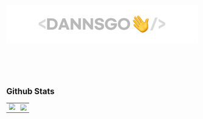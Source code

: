 <div>
  
  <br/><br/>
  <a href="https://portfolio.dannsgo.com" target="_blank"><img src="https://github.com/dannsgo/dannsgo/blob/main/readme-img.webp"/></a>
  <br/><br/><br/>
  
</div>  


<div align="center">  

<!--
  <a href="https://portfolio.dannsgo.com" target="_blank"><img src="https://img.shields.io/badge/Portfolio-black?style=for-the-badge"/></a>
  <a href="https://dannsgo.github.io" target="_blank"><img src="https://img.shields.io/badge/GithubBlog-grey?style=for-the-badge&logo=github"/></a>
  <a href="https://mail.google.com/mail/?view=cm&amp;fs=1&amp;to=dannsgo@gmail.com" target="_blank"><img src="https://img.shields.io/badge/dannsgo@gmail.com-red?style=for-the-badge&logo=Gmail&logoColor=white"/></a>
  <a href="https://mail.google.com/mail/?view=cm&amp;fs=1&amp;to=dannsgo@naver.com" target="_blank"><img src="https://img.shields.io/badge/dannsgo@naver.com-mediumseagreen?style=for-the-badge&logo=naver&logoColor=white"/></a>
-->
  
  <br/><br/>
  
</div>


## Github Stats  

<table align="center" >
	<tr>
		<td align="center" width="50%" >
			<img src="http://github-readme-streak-stats.herokuapp.com?user=dannsgo&theme=graywhite&hide_border=true&date_format=%5BY.%5Dn.j"/>
		</td>
		<td align="center" width="50%">
			<img src="https://github-readme-stats.vercel.app/api/top-langs/?username=dannsgo&exclude_repo=blog,boramjul,chirobones&hide_border=true&layout=compact" align="right" style="width: 100%" />
        </td>
	</tr>
</table>
